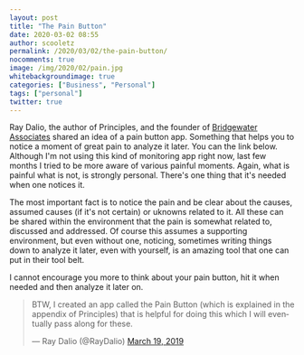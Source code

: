 ```yaml
---
layout: post
title: "The Pain Button"
date: 2020-03-02 08:55
author: scooletz
permalink: /2020/03/02/the-pain-button/
nocomments: true
image: /img/2020/02/pain.jpg
whitebackgroundimage: true
categories: ["Business", "Personal"]
tags: ["personal"]
twitter: true
---
```


Ray Dalio, the author of Principles, and the founder of [Bridgewater Associates](https://www.bridgewater.com) shared an idea of a pain button app. Something that helps you to notice a moment of great pain to analyze it later. You can the link below. Although I'm not using this kind of monitoring app right now, last few months I tried to be more aware of various painful moments. Again, what is painful what is not, is strongly personal. There's one thing that it's needed when one notices it.

The most important fact is to notice the pain and be clear about the causes, assumed causes (if it's not certain) or uknowns related to it. All these can be shared within the environment that the pain is somewhat related to, discussed and addressed. Of course this assumes a supporting environment, but even without one, noticing, sometimes writing things down to analyze it later, even with yourself, is an amazing tool that one can put in their tool belt.

I cannot encourage you more to think about your pain button, hit it when needed and then analyze it later on.

<blockquote class="twitter-tweet"><p lang="en" dir="ltr">BTW, I created an app called the Pain Button (which is explained in the appendix of Principles) that is helpful for doing this which I will eventually pass along for these.</p>&mdash; Ray Dalio (@RayDalio) <a href="https://twitter.com/RayDalio/status/1108139366008999937?ref_src=twsrc%5Etfw">March 19, 2019</a></blockquote>
